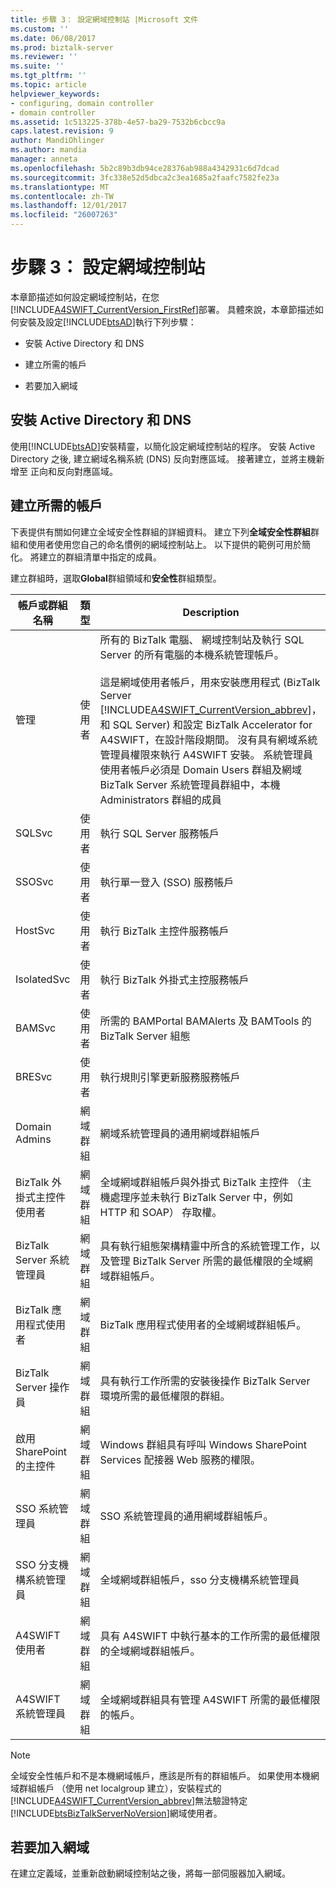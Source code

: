 ```yaml
---
title: 步驟 3： 設定網域控制站 |Microsoft 文件
ms.custom: ''
ms.date: 06/08/2017
ms.prod: biztalk-server
ms.reviewer: ''
ms.suite: ''
ms.tgt_pltfrm: ''
ms.topic: article
helpviewer_keywords:
- configuring, domain controller
- domain controller
ms.assetid: 1c513225-378b-4e57-ba29-7532b6cbcc9a
caps.latest.revision: 9
author: MandiOhlinger
ms.author: mandia
manager: anneta
ms.openlocfilehash: 5b2c89b3db94ce28376ab988a4342931c6d7dcad
ms.sourcegitcommit: 3fc338e52d5dbca2c3ea1685a2faafc7582fe23a
ms.translationtype: MT
ms.contentlocale: zh-TW
ms.lasthandoff: 12/01/2017
ms.locfileid: "26007263"
---
```

# <a name="step-3-configuring-the-domain-controller"></a>步驟 3： 設定網域控制站
本章節描述如何設定網域控制站，在您[!INCLUDE[A4SWIFT_CurrentVersion_FirstRef](../../includes/a4swift-currentversion-firstref-md.md)]部署。 具體來說，本章節描述如何安裝及設定[!INCLUDE[btsAD](../../includes/btsad-md.md)]執行下列步驟：  
  
-   安裝 Active Directory 和 DNS  
  
-   建立所需的帳戶  
  
-   若要加入網域  
  
## <a name="installing-active-directory-and-dns"></a>安裝 Active Directory 和 DNS  
 使用[!INCLUDE[btsAD](../../includes/btsad-md.md)]安裝精靈，以簡化設定網域控制站的程序。 安裝 Active Directory 之後, 建立網域名稱系統 (DNS) 反向對應區域。 接著建立，並將主機新增至 正向和反向對應區域。  
  
## <a name="creating-the-required-accounts"></a>建立所需的帳戶  
 下表提供有關如何建立全域安全性群組的詳細資料。 建立下列**全域安全性群組**群組和使用者使用您自己的命名慣例的網域控制站上。 以下提供的範例可用於簡化。 將建立的群組清單中指定的成員。  
  
 建立群組時，選取**Global**群組領域和**安全性**群組類型。  
  
|帳戶或群組名稱|類型|Description|成員|  
|---------------------------|----------|-----------------|-------------|  
|管理|使用者|所有的 BizTalk 電腦、 網域控制站及執行 SQL Server 的所有電腦的本機系統管理帳戶。<br /><br /> 這是網域使用者帳戶，用來安裝應用程式 (BizTalk Server [!INCLUDE[A4SWIFT_CurrentVersion_abbrev](../../includes/a4swift-currentversion-abbrev-md.md)]，和 SQL Server) 和設定 BizTalk Accelerator for A4SWIFT，在設計階段期間。 沒有具有網域系統管理員權限來執行 A4SWIFT 安裝。 系統管理員使用者帳戶必須是 Domain Users 群組及網域 BizTalk Server 系統管理員群組中，本機 Administrators 群組的成員||  
|SQLSvc|使用者|執行 SQL Server 服務帳戶||  
|SSOSvc|使用者|執行單一登入 (SSO) 服務帳戶||  
|HostSvc|使用者|執行 BizTalk 主控件服務帳戶||  
|IsolatedSvc|使用者|執行 BizTalk 外掛式主控服務帳戶||  
|BAMSvc|使用者|所需的 BAMPortal BAMAlerts 及 BAMTools 的 BizTalk Server 組態||  
|BRESvc|使用者|執行規則引擎更新服務服務帳戶||  
|Domain Admins|網域群組|網域系統管理員的通用網域群組帳戶||  
|BizTalk 外掛式主控件使用者|網域群組|全域網域群組帳戶與外掛式 BizTalk 主控件 （主機處理序並未執行 BizTalk Server 中，例如 HTTP 和 SOAP） 存取權。|\<IsolatedSvc\>， \<HostSvc\>|  
|BizTalk Server 系統管理員|網域群組|具有執行組態架構精靈中所含的系統管理工作，以及管理 BizTalk Server 所需的最低權限的全域網域群組帳戶。|\<系統管理員\>|  
|BizTalk 應用程式使用者|網域群組|BizTalk 應用程式使用者的全域網域群組帳戶。|\<HostSvc\>|  
|BizTalk Server 操作員|網域群組|具有執行工作所需的安裝後操作 BizTalk Server 環境所需的最低權限的群組。||  
|啟用 SharePoint 的主控件|網域群組|Windows 群組具有呼叫 Windows SharePoint Services 配接器 Web 服務的權限。|\<HostSvc\>|  
|SSO 系統管理員|網域群組|SSO 系統管理員的通用網域群組帳戶。|\<系統管理員\>， \<SSOSvc\>|  
|SSO 分支機構系統管理員|網域群組|全域網域群組帳戶，sso 分支機構系統管理員|\<系統管理員\>|  
|A4SWIFT 使用者|網域群組|具有 A4SWIFT 中執行基本的工作所需的最低權限的全域網域群組帳戶。|\<HostSvc\>、 其他網路使用者|  
|A4SWIFT 系統管理員|網域群組|全域網域群組具有管理 A4SWIFT 所需的最低權限的帳戶。|\<系統管理員\>|  
  
> [!NOTE]
>  全域安全性帳戶和不是本機網域帳戶，應該是所有的群組帳戶。 如果使用本機網域群組帳戶 （使用 net localgroup 建立），安裝程式的[!INCLUDE[A4SWIFT_CurrentVersion_abbrev](../../includes/a4swift-currentversion-abbrev-md.md)]無法驗證特定[!INCLUDE[btsBizTalkServerNoVersion](../../includes/btsbiztalkservernoversion-md.md)]網域使用者。  
  
## <a name="joining-the-domain"></a>若要加入網域  
 在建立定義域，並重新啟動網域控制站之後，將每一部伺服器加入網域。